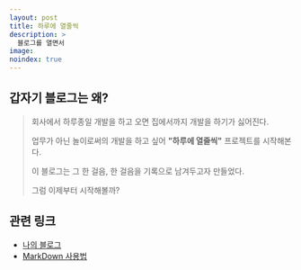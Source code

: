 ```yaml
---
layout: post
title: 하루에 열줄씩
description: >
  블로그를 열면서
image: 
noindex: true
---
```


갑자기 블로그는 왜?
------------------
> 회사에서 하루종일 개발을 하고 오면 집에서까지 개발을 하기가 싫어진다.
>
> 업무가 아닌 놀이로써의 개발을 하고 싶어 **"하루에 열줄씩"** 프로젝트를 시작해본다.
> 
> 이 블로그는 그 한 걸음, 한 걸음을 기록으로 남겨두고자 만들었다.  
> 
> 그럼 이제부터 시작해볼까?


관련 링크
---------
* [나의 블로그][link-example]
* [MarkDown 사용법][link-markdownmanual]


[link-example]: https://hounga13.github.io
[link-markdownmanual]: https://heropy.blog/2017/09/30/markdown/
